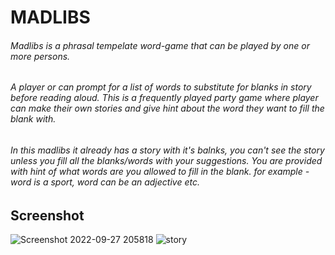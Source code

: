 # MADLIBS
###### Madlibs is a phrasal tempelate word-game that can be played by one or more persons.<br/>
###### A player or can prompt for a list of words to substitute for blanks in story before reading aloud. This is a frequently played party game where player can make their own stories and give hint about the word they want to fill the blank with.
###### In this madlibs it already has a story with it's balnks, you can't see the story unless you fill all the blanks/words with your suggestions. You are provided with hint of what words are you allowed to fill in the blank. for example - word is a sport, word can be an adjective etc.

## Screenshot
![Screenshot 2022-09-27 205818](https://user-images.githubusercontent.com/82077288/192572644-de2a159b-9d45-44f8-8f2a-16280bef8960.png)
![story](https://user-images.githubusercontent.com/82077288/192572782-52134c62-3a70-4830-95a1-99134e237a72.png)

